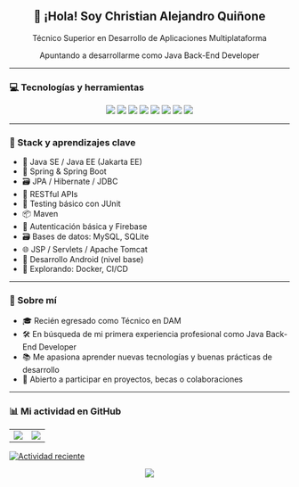 <h2 align="center">👋 ¡Hola! Soy Christian Alejandro Quiñone</h2>
<p align="center">Técnico Superior en Desarrollo de Aplicaciones Multiplataforma</p>
<p align="center">Apuntando a desarrollarme como Java Back-End Developer</p>

---

### 💻 Tecnologías y herramientas

<p align="center">
  <img src="https://img.shields.io/badge/Java-007396?style=flat&logo=java&logoColor=white" />
  <img src="https://img.shields.io/badge/Spring-6DB33F?style=flat&logo=spring&logoColor=white" />
  <img src="https://img.shields.io/badge/SpringBoot-289E4D?style=flat&logo=springboot&logoColor=white" />
  <img src="https://img.shields.io/badge/MySQL-0d5f5d?style=flat&logo=mysql&logoColor=white" />
  <img src="https://img.shields.io/badge/Git-F05032?style=flat&logo=git&logoColor=white" />
  <img src="https://img.shields.io/badge/GitHub-181717?style=flat&logo=github&logoColor=white" />
  <img src="https://img.shields.io/badge/Maven-C71A36?style=flat&logo=apachemaven&logoColor=white" />
  <img src="https://img.shields.io/badge/Tomcat-F8DC75?style=flat&logo=apachetomcat&logoColor=black" />
</p>

---

### 🚀 Stack y aprendizajes clave

- 🧩 Java SE / Java EE (Jakarta EE)
- 🌱 Spring & Spring Boot
- 🗃️ JPA / Hibernate / JDBC
- 🔗 RESTful APIs
- 🧪 Testing básico con JUnit
- 📦 Maven
- 🔐 Autenticación básica y Firebase
- 🗃️ Bases de datos: MySQL, SQLite
- 🌐 JSP / Servlets / Apache Tomcat
- 📱 Desarrollo Android (nivel base)
- 🌱 Explorando: Docker, CI/CD


---

### 🔎 Sobre mí

- 🎓 Recién egresado como Técnico en DAM
- 🛠️ En búsqueda de mi primera experiencia profesional como Java Back-End Developer
- 📚 Me apasiona aprender nuevas tecnologías y buenas prácticas de desarrollo
- 🤝 Abierto a participar en proyectos, becas o colaboraciones

---


### 📊 Mi actividad en GitHub

<div align="center">

<table>
  <tr>
    <td>
      <img src="https://github-readme-stats.vercel.app/api?username=Christian987654321&show_icons=true&theme=chartreuse-dark&hide_border=true" />
    </td>
    <td>
      <img src="https://github-readme-stats.vercel.app/api/top-langs/?username=Christian987654321&layout=compact&theme=chartreuse-dark&hide_border=true" />
    </td>
  </tr>
</table>

</div>


[![Actividad reciente](https://github-readme-activity-graph.vercel.app/graph?username=Christian987654321&theme=chartreuse-dark&hide_border=true)](https://github.com/Christian987654321)

<p align="center">
  <img src="https://komarev.com/ghpvc/?username=Christian987654321&color=0e9440&style=flat">
</p>
